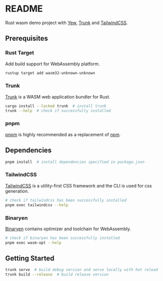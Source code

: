 # README

Rust wasm demo project with [Yew](https://yew.rs/), [Trunk](https://trunkrs.dev/) and [TailwindCSS](https://tailwindcss.com/).

## Prerequisites

### Rust Target
Add build support for WebAssembly platform.
```sh
rustup target add wasm32-unknown-unknown
```

### Trunk
[Trunk](https://trunkrs.dev/) is a WASM web application bundler for Rust.
```sh
cargo install --locked trunk  # install trunk
trunk --help  # check if successfully installed
```

### pnpm
[pnpm](https://pnpm.io/) is highly recommended as a replacement of [npm](https://www.npmjs.com/).

## Dependencies

```sh
pnpm install  # install dependencies specified in package.json
```

### TailwindCSS

[TailwindCSS](https://tailwindcss.com/) is a utility-first CSS framework and the CLI is used for css generation.

```sh
# check if tailwindcss has been successfully installed
pnpm exec tailwindcss --help
```

### Binaryen

[Binaryen](https://github.com/WebAssembly/binaryen) contains optimizer and toolchain for WebAssembly.

```sh
# check if binaryen has been successfully installed
pnpm exec wasm-opt --help
```

## Getting Started

```sh
trunk serve  # build debug version and serve locally with hot reload
trunk build --release  # build release version
```
